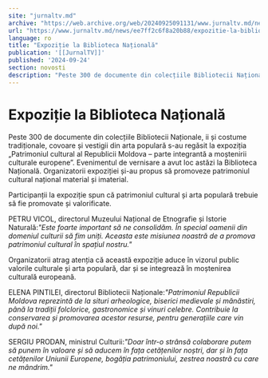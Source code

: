 ```yaml
---
site: "jurnaltv.md"
archive: "https://web.archive.org/web/20240925091131/www.jurnaltv.md/news/ee7ff2c6f8a20b88/expozitie-la-biblioteca-nationala.html"
url: "https://www.jurnaltv.md/news/ee7ff2c6f8a20b88/expozitie-la-biblioteca-nationala.html"
language: ro
title: "Expoziție la Biblioteca Națională"
publication: '[[JurnalTV]]'
published: '2024-09-24'
section: novosti
description: "Peste 300 de documente din colecțiile Bibliotecii Naționale, ii și costume tradiționale, covoare și vestigii din arta populară s-au regăsit la expoziția „Patrimoniul cultural al Republicii Moldova – parte integrantă a moștenirii culturale europene”. Evenimentul de vernisare a avut loc astăzi la Biblioteca Națională. Organizatorii expoziției și-au propus să promoveze patrimoniul cultural național material și imaterial."
---
```


# Expoziție la Biblioteca Națională

Peste 300 de documente din colecțiile Bibliotecii Naționale, ii și costume tradiționale, covoare și vestigii din arta populară s-au regăsit la expoziția „Patrimoniul cultural al Republicii Moldova – parte integrantă a moștenirii culturale europene”. Evenimentul de vernisare a avut loc astăzi la Biblioteca Națională. Organizatorii expoziției și-au propus să promoveze patrimoniul cultural național material și imaterial.

Participanții la expoziție spun că patrimoniul cultural și arta populară trebuie să fie promovate și valorificate.

PETRU VICOL, directorul Muzeului Național de Etnografie și Istorie Naturală:*"Este foarte important să ne consolidăm. În special oamenii din domeniul culturii să fim uniți. Aceasta este misiunea noastră de a promova patrimoniul cultural în spațiul nostru."*

Organizatorii atrag atenția că această expoziție aduce în vizorul public valorile culturale și arta populară, dar și se integrează în moștenirea culturală europeană.

ELENA PINTILEI, directorul Bibliotecii Naționale:*"Patrimoniul Republicii Moldova reprezintă de la situri arheologice, biserici medievale și mănăstiri, până la tradiții folclorice, gastronomice și vinuri celebre. Contribuie la conservarea și promovarea acestor resurse, pentru generațiile care vin după noi."*

SERGIU PRODAN, ministrul Culturii:*"Doar într-o strânsă colaborare putem să punem în valoare și să aducem în fața cetățenilor noștri, dar și în fața cetățenilor Uniunii Europene, bogăția patrimoniului, zestrea noastră cu care ne mândrim."*
